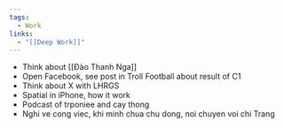 ```yaml
---
tags:
  - Work
links:
  - "[[Deep Work]]"
---
```

- Think about [[Đào Thanh Nga]]
- Open Facebook, see post in Troll Football about result of C1
- Think about X with LHRGS
- Spatial in iPhone, how it work
- Podcast of trponiee and cay thong
- Nghi ve cong viec, khi minh chua chu dong, noi chuyen voi chi Trang